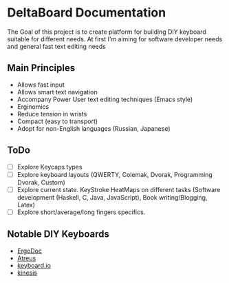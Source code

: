 # DeltaBoard Documentation

The Goal of this project is to create platform for building DIY keyboard suitable for different needs. At first I'm aiming for software developer needs and general fast text editing needs

## Main Principles
- Allows fast input
- Allows smart text navigation
- Accompany Power User text editing techniques (Emacs style)
- Erginomics
- Reduce tension in wrists
- Compact (easy to transport)
- Adopt for non-English languages (Russian, Japanese)

## ToDo
- [ ] Explore Keycaps types
- [ ] Explore keyboard layouts (QWERTY, Colemak, Dvorak, Programming Dvorak, Custom)
- [ ] Explore current state. KeyStroke HeatMaps on different tasks (Software development (Haskell, C, Java, JavaScript), Book writing/Blogging, Latex)
- [ ] Explore short/average/long fingers specifics.

## Notable DIY Keyboards

- [ErgoDoc]()
- [Atreus]()
- [keyboard.io]()
- [kinesis]()
